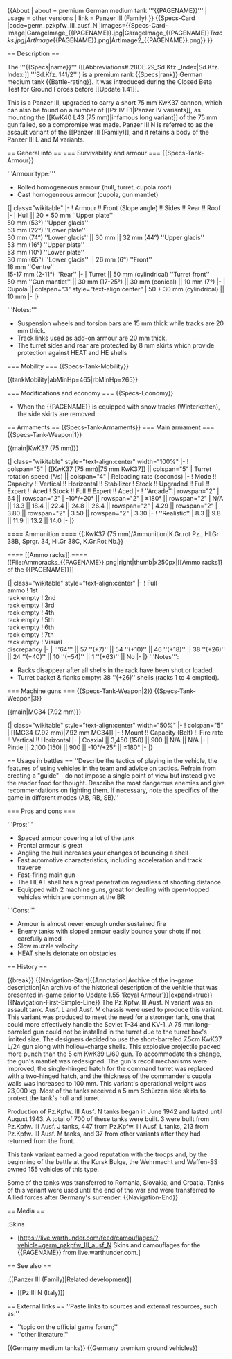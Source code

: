 {{About
| about = premium German medium tank '''{{PAGENAME}}'''
| usage = other versions
| link = Panzer III (Family)
}}
{{Specs-Card
|code=germ_pzkpfw_III_ausf_N
|images={{Specs-Card-Image|GarageImage_{{PAGENAME}}.jpg|GarageImage_{{PAGENAME}}_Tracks.jpg|ArtImage_{{PAGENAME}}.png|ArtImage2_{{PAGENAME}}.png}}
}}

== Description ==
<!-- ''In the description, the first part should be about the history of the creation and combat usage of the vehicle, as well as its key features. In the second part, tell the reader about the ground vehicle in the game. Insert a screenshot of the vehicle, so that if the novice player does not remember the vehicle by name, he will immediately understand what kind of vehicle the article is talking about.'' -->
The '''{{Specs|name}}''' ([[Abbreviations#.28DE.29_Sd.Kfz._Index|Sd.Kfz. Index:]] '''Sd.Kfz. 141/2''') is a premium rank {{Specs|rank}} German medium tank {{Battle-rating}}. It was introduced during the Closed Beta Test for Ground Forces before [[Update 1.41]].

This is a Panzer III, upgraded to carry a short 75 mm KwK37 cannon, which can also be found on a number of [[Pz.IV F1|Panzer IV variants]], as mounting the [[KwK40 L43 (75 mm)|infamous long variant]] of the 75 mm gun failed, so a compromise was made. Panzer III N is referred to as the assault variant of the [[Panzer III (Family)]], and it retains a body of the Panzer III L and M variants.

== General info ==
=== Survivability and armour ===
{{Specs-Tank-Armour}}
<!-- ''Describe armour protection. Note the most well protected and key weak areas. Appreciate the layout of modules as well as the number and location of crew members. Is the level of armour protection sufficient, is the placement of modules helpful for survival in combat? If necessary use a visual template to indicate the most secure and weak zones of the armour.'' -->

'''Armour type:'''

* Rolled homogeneous armour (hull, turret, cupola roof)
* Cast homogeneous armour (cupola, gun mantlet)

{| class="wikitable"
|-
! Armour !! Front (Slope angle) !! Sides !! Rear !! Roof
|-
| Hull || 20 + 50 mm ''Upper plate'' <br> 50 mm (53°) ''Upper glacis'' <br> 53 mm (22°) ''Lower plate'' <br> 30 mm (74°) ''Lower glacis'' || 30 mm || 32 mm (44°) ''Upper glacis'' <br> 53 mm (16°) ''Upper plate'' <br> 53 mm (10°) ''Lower plate'' <br> 30 mm (65°) ''Lower glacis'' || 26 mm (6°) ''Front'' <br> 18 mm ''Centre'' <br> 15-17 mm (2-11°) ''Rear''
|-
| Turret || 50 mm (cylindrical) ''Turret front'' <br> 50 mm ''Gun mantlet'' || 30 mm (17-25°) || 30 mm (conical) || 10 mm (7°)
|-
| Cupola || colspan="3" style="text-align:center" | 50 + 30 mm (cylindrical) || 10 mm
|-
|}

'''Notes:'''

* Suspension wheels and torsion bars are 15 mm thick while tracks are 20 mm thick.
* Track links used as add-on armour are 20 mm thick.
* The turret sides and rear are protected by 8 mm skirts which provide protection against HEAT and HE shells

=== Mobility ===
{{Specs-Tank-Mobility}}
<!-- ''Write about the mobility of the ground vehicle. Estimate the specific power and manoeuvrability, as well as the maximum speed forwards and backwards.'' -->

{{tankMobility|abMinHp=465|rbMinHp=265}}

=== Modifications and economy ===
{{Specs-Economy}}

* When the {{PAGENAME}} is equipped with snow tracks (Winterketten), the side skirts are removed.

== Armaments ==
{{Specs-Tank-Armaments}}
=== Main armament ===
{{Specs-Tank-Weapon|1}}
<!-- ''Give the reader information about the characteristics of the main gun. Assess its effectiveness in a battle based on the reloading speed, ballistics and the power of shells. Do not forget about the flexibility of the fire, that is how quickly the cannon can be aimed at the target, open fire on it and aim at another enemy. Add a link to the main article on the gun: <code><nowiki>{{main|Name of the weapon}}</nowiki></code>. Describe in general terms the ammunition available for the main gun. Give advice on how to use them and how to fill the ammunition storage.'' -->
{{main|KwK37 (75 mm)}}

{| class="wikitable" style="text-align:center" width="100%"
|-
! colspan="5" | [[KwK37 (75 mm)|75 mm KwK37]] || colspan="5" | Turret rotation speed (°/s) || colspan="4" | Reloading rate (seconds)
|-
! Mode !! Capacity !! Vertical !! Horizontal !! Stabilizer
! Stock !! Upgraded !! Full !! Expert !! Aced
! Stock !! Full !! Expert !! Aced
|-
! ''Arcade''
| rowspan="2" | 64 || rowspan="2" | -10°/+20° || rowspan="2" | ±180° || rowspan="2" | N/A || 13.3 || 18.4 || 22.4 || 24.8 || 26.4 || rowspan="2" | 4.29 || rowspan="2" | 3.80 || rowspan="2" | 3.50 || rowspan="2" | 3.30
|-
! ''Realistic''
| 8.3 || 9.8 || 11.9 || 13.2 || 14.0
|-
|}

==== Ammunition ====
{{:KwK37 (75 mm)/Ammunition|K.Gr.rot Pz., Hl.Gr 38B, Sprgr. 34, Hl.Gr 38C, K.Gr.Rot Nb.}}

==== [[Ammo racks]] ====
[[File:Ammoracks_{{PAGENAME}}.png|right|thumb|x250px|[[Ammo racks]] of the {{PAGENAME}}]]
<!-- '''Last updated: 1.101.0.44''' -->
{| class="wikitable" style="text-align:center"
|-
! Full<br>ammo
! 1st<br>rack empty
! 2nd<br>rack empty
! 3rd<br>rack empty
! 4th<br>rack empty
! 5th<br>rack empty
! 6th<br>rack empty
! 7th<br>rack empty
! Visual<br>discrepancy
|-
| '''64''' || 57&nbsp;''(+7)'' || 54&nbsp;''(+10)'' || 46&nbsp;''(+18)'' || 38&nbsp;''(+26)'' || 24&nbsp;''(+40)'' || 10&nbsp;''(+54)'' || 1&nbsp;''(+63)'' || No
|-
|}
'''Notes''':

* Racks disappear after all shells in the rack have been shot or loaded.
* Turret basket & flanks empty: 38&nbsp;''(+26)'' shells (racks 1 to 4 emptied).

=== Machine guns ===
{{Specs-Tank-Weapon|2}}
{{Specs-Tank-Weapon|3}}
<!-- ''Offensive and anti-aircraft machine guns not only allow you to fight some aircraft but also are effective against lightly armoured vehicles. Evaluate machine guns and give recommendations on its use.'' -->
{{main|MG34 (7.92 mm)}}

{| class="wikitable" style="text-align:center" width="50%"
|-
! colspan="5" | [[MG34 (7.92 mm)|7.92 mm MG34]]
|-
! Mount !! Capacity (Belt) !! Fire rate !! Vertical !! Horizontal
|-
| Coaxial || 3,450 (150) || 900 || N/A || N/A
|-
| Pintle || 2,100 (150) || 900 || -10°/+25° || ±180°
|-
|}

== Usage in battles ==
''Describe the tactics of playing in the vehicle, the features of using vehicles in the team and advice on tactics. Refrain from creating a "guide" - do not impose a single point of view but instead give the reader food for thought. Describe the most dangerous enemies and give recommendations on fighting them. If necessary, note the specifics of the game in different modes (AB, RB, SB).''

=== Pros and cons ===
<!-- ''Summarise and briefly evaluate the vehicle in terms of its characteristics and combat effectiveness. Mark its pros and cons in a bulleted list. Try not to use more than 6 points for each of the characteristics. Avoid using categorical definitions such as "bad", "good" and the like - use substitutions with softer forms such as "inadequate" and "effective".'' -->

'''Pros:'''

* Spaced armour covering a lot of the tank
* Frontal armour is great
* Angling the hull increases your changes of bouncing a shell
* Fast automotive characteristics, including acceleration and track traverse
* Fast-firing main gun
* The HEAT shell has a great penetration regardless of shooting distance
* Equipped with 2 machine guns, great for dealing with open-topped vehicles which are common at the BR

'''Cons:'''

* Armour is almost never enough under sustained fire
* Enemy tanks with sloped armour easily bounce your shots if not carefully aimed
* Slow muzzle velocity
* HEAT shells detonate on obstacles

== History ==
<!-- ''Describe the history of the creation and combat usage of the vehicle in more detail than in the introduction. If the historical reference turns out to be too long, take it to a separate article, taking a link to the article about the vehicle and adding a block "/History" (example: <nowiki>https://wiki.warthunder.com/(Vehicle-name)/History</nowiki>) and add a link to it here using the <code>main</code> template. Be sure to reference text and sources by using <code><nowiki><ref></ref></nowiki></code>, as well as adding them at the end of the article with <code><nowiki><references /></nowiki></code>. This section may also include the vehicle's dev blog entry (if applicable) and the in-game encyclopedia description (under <code><nowiki>=== In-game description ===</nowiki></code>, also if applicable).'' -->

{{break}}
{{Navigation-Start|{{Annotation|Archive of the in-game description|An archive of the historical description of the vehicle that was presented in-game prior to Update 1.55 'Royal Armour'}}|expand=true}}
{{Navigation-First-Simple-Line}}
The Pz.Kpfw. III Ausf. N variant was an assault tank. Ausf. L and Ausf. M chassis were used to produce this variant. This variant was produced to meet the need for a stronger tank, one that could more effectively handle the Soviet T-34 and KV-1. A 75 mm long-barreled gun could not be installed in the turret due to the turret box's limited size. The designers decided to use the short-barreled 7.5cm KwK37 L/24 gun along with hollow-charge shells. This explosive projectile packed more punch than the 5 cm KwK39 L/60 gun. To accommodate this change, the gun's mantlet was redesigned. The gun's recoil mechanisms were improved, the single-hinged hatch for the command turret was replaced with a two-hinged hatch, and the thickness of the commander's cupola walls was increased to 100 mm. This variant's operational weight was 23,000 kg. Most of the tanks received a 5 mm Schürzen side skirts to protect the tank's hull and turret.

Production of Pz.Kpfw. III Ausf. N tanks began in June 1942 and lasted until August 1943. A total of 700 of these tanks were built. 3 were built from Pz.Kpfw. III Ausf. J tanks, 447 from Pz.Kpfw. III Ausf. L tanks, 213 from Pz.Kpfw. III Ausf. M tanks, and 37 from other variants after they had returned from the front.

This tank variant earned a good reputation with the troops and, by the beginning of the battle at the Kursk Bulge, the Wehrmacht and Waffen-SS owned 155 vehicles of this type.

Some of the tanks was transferred to Romania, Slovakia, and Croatia. Tanks of this variant were used until the end of the war and were transferred to Allied forces after Germany's surrender.
{{Navigation-End}}

== Media ==
<!-- ''Excellent additions to the article would be video guides, screenshots from the game, and photos.'' -->

;Skins

* [https://live.warthunder.com/feed/camouflages/?vehicle=germ_pzkpfw_III_ausf_N Skins and camouflages for the {{PAGENAME}} from live.warthunder.com.]

== See also ==
<!-- ''Links to the articles on the War Thunder Wiki that you think will be useful for the reader, for example:''
* ''reference to the series of the aircraft;''
* ''links to approximate analogues of other nations and research trees.'' -->

;[[Panzer III (Family)|Related development]]

* [[Pz.III N (Italy)]]

== External links ==
''Paste links to sources and external resources, such as:''

* ''topic on the official game forum;''
* ''other literature.''

{{Germany medium tanks}}
{{Germany premium ground vehicles}}